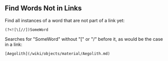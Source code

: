 ## Find Words Not in Links

Find all instances of a word that are not part of a link yet:

```
(?<![\[//])SomeWord
```

Searches for "SomeWord" without "[" or "/" before it, as would be the case in a link: 

```
[Aegolith](/wiki/objects/material/Aegolith.md)
```